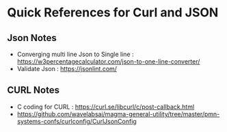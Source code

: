 # Quick References for Curl and JSON

## Json Notes
* Converging multi line Json to Single line : https://w3percentagecalculator.com/json-to-one-line-converter/
* Validate Json : https://jsonlint.com/

## CURL Notes
* C coding for CURL : https://curl.se/libcurl/c/post-callback.html
* https://github.com/wavelabsai/magma-general-utility/tree/master/pmn-systems-confs/curlconfig/CurlJsonConfig
